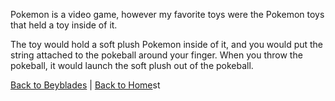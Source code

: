 Pokemon is a video game, however my favorite toys were the Pokemon toys that held a toy inside of it.

The toy would hold a soft plush Pokemon inside of it, and you would put the string attached to the pokeball around your finger. When you throw the pokeball, it would launch the soft plush out of the pokeball.


[Back to Beyblades](beyblades.md) | [Back to Home](README.md)st